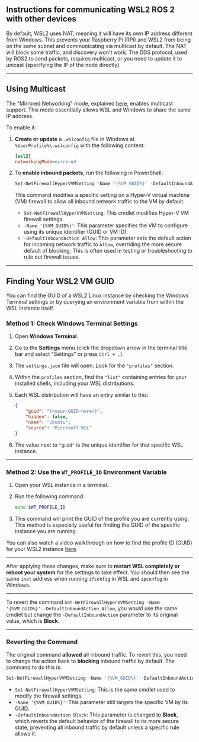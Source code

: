 ## Instructions for communicating WSL2 ROS 2 with other devices

By default, WSL2 uses NAT, meaning it will have its own IP address different from Windows. This prevents your Raspberry Pi (RPi) and WSL2 from being on the same subnet and communicating via multicast by default. The NAT will block some traffic, and discovery won't work. The DDS protocol, used by ROS2 to send packets, requires multicast, or you need to update it to unicast (specifying the IP of the node directly).

-----

## Using Multicast

The "Mirrored Networking" mode, explained [here](https://learn.microsoft.com/en-us/windows/wsl/networking#mirrored-mode-networking), enables multicast support. This mode essentially allows WSL and Windows to share the same IP address.

To enable it:

1.  **Create or update** a `.wslconfig` file in Windows at `%UserProfile%\.wslconfig` with the following content:

    ```ini
    [wsl2]
    networkingMode=mirrored
    ```

2.  To **enable inbound packets**, run the following in PowerShell:

    ```powershell
    Set-NetFirewallHyperVVMSetting -Name '{%VM_GUID%}' -DefaultInboundAction Allow
    ```

    This command modifies a specific setting on a Hyper-V virtual machine (VM) firewall to allow all inbound network traffic to the VM by default.

      * `Set-NetFirewallHyperVVMSetting`: This cmdlet modifies Hyper-V VM firewall settings.
      * `-Name '{%VM_GUID%}'`: This parameter specifies the VM to configure using its unique identifier (GUID or VM ID).
      * `-DefaultInboundAction Allow`: This parameter sets the default action for incoming network traffic to `Allow`, overriding the more secure default of blocking. This is often used in testing or troubleshooting to rule out firewall issues.

-----

## Finding Your WSL2 VM GUID

You can find the GUID of a WSL2 Linux instance by checking the Windows Terminal settings or by querying an environment variable from within the WSL instance itself.

### Method 1: Check Windows Terminal Settings

1.  Open **Windows Terminal**.

2.  Go to the **Settings** menu (click the dropdown arrow in the terminal title bar and select "Settings" or press `Ctrl + ,`).

3.  The `settings.json` file will open. Look for the `"profiles"` section.

4.  Within the `profiles` section, find the `"list"` containing entries for your installed shells, including your WSL distributions.

5.  Each WSL distribution will have an entry similar to this:

    ```json
    {
        "guid": "{<your-GUID-here>}",
        "hidden": false,
        "name": "Ubuntu",
        "source": "Microsoft.WSL"
    }
    ```

6.  The value next to `"guid"` is the unique identifier for that specific WSL instance.

-----

### Method 2: Use the `WT_PROFILE_ID` Environment Variable

1.  Open your WSL instance in a terminal.

2.  Run the following command:

    ```bash
    echo $WT_PROFILE_ID
    ```

3.  This command will print the GUID of the profile you are currently using. This method is especially useful for finding the GUID of the specific instance you are running.

You can also watch a video walkthrough on how to find the profile ID (GUID) for your WSL2 instance [here](https://www.youtube.com/watch?v=vCpRU9yJw9o).

-----

After applying these changes, make sure to **restart WSL completely or reboot your system** for the settings to take effect. You should then see the same `inet` address when running `ifconfig` in WSL and `ipconfig` in Windows.

-----

To revert the command `Set-NetFirewallHyperVVMSetting -Name '{%VM_GUID%}' -DefaultInboundAction Allow`, you would use the same cmdlet but change the `-DefaultInboundAction` parameter to its original value, which is **Block**.

-----

### Reverting the Command

The original command **allowed** all inbound traffic. To revert this, you need to change the action back to **blocking** inbound traffic by default. The command to do this is:

```powershell
Set-NetFirewallHyperVVMSetting -Name '{%VM_GUID%}' -DefaultInboundAction Block
```

  * `Set-NetFirewallHyperVVMSetting`: This is the same cmdlet used to modify the firewall settings.
  * `-Name '{%VM_GUID%}'`: This parameter still targets the specific VM by its GUID.
  * `-DefaultInboundAction Block`: This parameter is changed to **Block**, which reverts the default behavior of the firewall to its more secure state, preventing all inbound traffic by default unless a specific rule allows it.